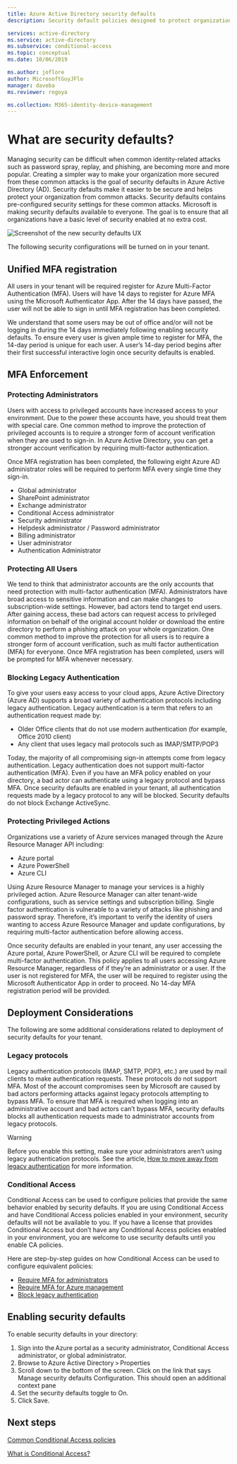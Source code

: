 ```yaml
---
title: Azure Active Directory security defaults
description: Security default policies designed to protect organizations from common attacks

services: active-directory
ms.service: active-directory
ms.subservice: conditional-access
ms.topic: conceptual
ms.date: 10/06/2019

ms.author: joflore
author: MicrosoftGuyJFlo
manager: daveba
ms.reviewer: rogoya

ms.collection: M365-identity-device-management
---
```

# What are security defaults?

Managing security can be difficult when common identity-related attacks such as password spray, replay, and phishing, are becoming more and more popular. Creating a simpler way to make your organization more secured from these common attacks is the goal of security defaults in Azure Active Directory (AD). Security defaults make it easier to be secure and helps protect your organization from common attacks. Security defaults contains pre-configured security settings for these common attacks. Microsoft is making security defaults available to everyone. The goal is to ensure that all organizations have a basic level of security enabled at no extra cost.

![Screenshot of the new security defaults UX]()
 
The following security configurations will be turned on in your tenant. 

## Unified MFA registration

All users in your tenant will be required register for Azure Multi-Factor Authentication (MFA). Users will have 14 days to register for Azure MFA using the Microsoft Authenticator App. After the 14 days have passed, the user will not be able to sign in until MFA registration has been completed.

We understand that some users may be out of office and/or will not be logging in during the 14 days immediately following enabling security defaults. To ensure every user is given ample time to register for MFA, the 14-day period is unique for each user. A user’s 14-day period begins after their first successful interactive login once security defaults is enabled.

## MFA Enforcement

### Protecting Administrators

Users with access to privileged accounts have increased access to your environment. Due to the power these accounts have, you should treat them with special care. One common method to improve the protection of privileged accounts is to require a stronger form of account verification when they are used to sign-in. In Azure Active Directory, you can get a stronger account verification by requiring multi-factor authentication.

Once MFA registration has been completed, the following eight Azure AD administrator roles will be required to perform MFA every single time they sign-in.

- Global administrator
- SharePoint administrator
- Exchange administrator
- Conditional Access administrator
- Security administrator
- Helpdesk administrator / Password administrator
- Billing administrator
- User administrator
- Authentication Administrator

### Protecting All Users

We tend to think that administrator accounts are the only accounts that need protection with multi-factor authentication (MFA). Administrators have broad access to sensitive information and can make changes to subscription-wide settings. However, bad actors tend to target end users. After gaining access, these bad actors can request access to privileged information on behalf of the original account holder or download the entire directory to perform a phishing attack on your whole organization. One common method to improve the protection for all users is to require a stronger form of account verification, such as multi factor authentication (MFA) for everyone. Once MFA registration has been completed, users will be prompted for MFA whenever necessary.

### Blocking Legacy Authentication

To give your users easy access to your cloud apps, Azure Active Directory (Azure AD) supports a broad variety of authentication protocols including legacy authentication. Legacy authentication is a term that refers to an authentication request made by:

- Older Office clients that do not use modern authentication (for example, Office 2010 client)
- Any client that uses legacy mail protocols such as IMAP/SMTP/POP3

Today, the majority of all compromising sign-in attempts come from legacy authentication. Legacy authentication does not support multi-factor authentication (MFA). Even if you have an MFA policy enabled on your directory, a bad actor can authenticate using a legacy protocol and bypass MFA. Once security defaults are enabled in your tenant, all authentication requests made by a legacy protocol to any will be blocked. Security defaults do not block Exchange ActiveSync.

### Protecting Privileged Actions

Organizations use a variety of Azure services managed through the Azure Resource Manager API including:

- Azure portal 
- Azure PowerShell 
- Azure CLI

Using Azure Resource Manager to manage your services is a highly privileged action. Azure Resource Manager can alter tenant-wide configurations, such as service settings and subscription billing. Single factor authentication is vulnerable to a variety of attacks like phishing and password spray. Therefore, it’s important to verify the identity of users wanting to access Azure Resource Manager and update configurations, by requiring multi-factor authentication before allowing access.

Once security defaults are enabled in your tenant, any user accessing the Azure portal, Azure PowerShell, or Azure CLI will be required to complete multi-factor authentication. This policy applies to all users accessing Azure Resource Manager, regardless of if they’re an administrator or a user. If the user is not registered for MFA, the user will be required to register using the Microsoft Authenticator App in order to proceed. No 14-day MFA registration period will be provided.

## Deployment Considerations

The following are some additional considerations related to deployment of security defaults for your tenant.

### Legacy protocols

Legacy authentication protocols (IMAP, SMTP, POP3, etc.) are used by mail clients to make authentication requests. These protocols do not support MFA. Most of the account compromises seen by Microsoft are caused by bad actors performing attacks against legacy protocols attempting to bypass MFA. To ensure that MFA is required when logging into an administrative account and bad actors can’t bypass MFA, security defaults blocks all authentication requests made to administrator accounts from legacy protocols.

> [!WARNING]
> Before you enable this setting, make sure your administrators aren’t using legacy authentication protocols. See the article, [How to move away from legacy authentication]() for more information.

### Conditional Access

Conditional Access can be used to configure policies that provide the same behavior enabled by security defaults. If you are using Conditional Access and have Conditional Access policies enabled in your environment, security defaults will not be available to you. If you have a license that provides Conditional Access but don’t have any Conditional Access policies enabled in your environment, you are welcome to use security defaults until you enable CA policies.

Here are step-by-step guides on how Conditional Access can be used to configure equivalent policies:

- [Require MFA for administrators](howto-conditional-access-policy-admin-mfa.md)
- [Require MFA for Azure management](howto-conditional-access-policy-azure-management.md)
- [Block legacy authentication](howto-conditional-access-policy-block-legacy.md)

## Enabling security defaults

To enable security defaults in your directory:

1. Sign into the Azure portal as a security administrator, Conditional Access administrator, or global administrator.
1. Browse to Azure Active Directory > Properties
1. Scroll down to the bottom of the screen. Click on the link that says Manage security defaults Configuration. This should open an additional context pane
1. Set the security defaults toggle to On.
1. Click Save.

## Next steps

[Common Conditional Access policies](concept-conditional-access-policy-common.md)

[What is Conditional Access?](overview.md)

